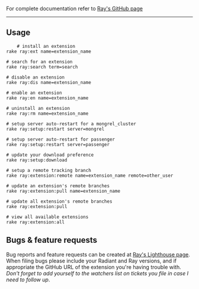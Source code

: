 For complete documentation refer to [Ray's GitHub page](http://johnmuhl.github.com/radiant-ray-extension)

---

Usage
---

        # install an extension
    rake ray:ext name=extension_name
    
    # search for an extension
    rake ray:search term=search
    
    # disable an extension
    rake ray:dis name=extension_name
    
    # enable an extension
    rake ray:en name=extension_name
    
    # uninstall an extension
    rake ray:rm name=extension_name
    
    # setup server auto-restart for a mongrel_cluster
    rake ray:setup:restart server=mongrel
    
    # setup server auto-restart for passenger
    rake ray:setup:restart server=passenger
    
    # update your download preference
    rake ray:setup:download
    
    # setup a remote tracking branch
    rake ray:extension:remote name=extension_name remote=other_user
    
    # update an extension's remote branches
    rake ray:extension:pull name=extension_name
    
    # update all extension's remote branches
    rake ray:extension:pull
    
    # view all available extensions
    rake ray:extension:all

Bugs & feature requests
---

Bug reports and feature requests can be created at [Ray's Lighthouse page][lh]. When filing bugs please include your Radiant and Ray versions, and if appropriate the GitHub URL of the extension you're having trouble with. *Don't forget to add yourself to the watchers list on tickets you file in case I need to follow up*.

[lh]: http://jmm.lighthouseapp.com/projects/23552/home
